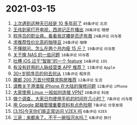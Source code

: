 # 2021-03-15

1. [上次遇到这种天已经是 10 多年前了](https://www.v2ex.com/t/761639) `49条评论` `北京`
1. [王伟到家打开电视，西游记正在播出](https://www.v2ex.com/t/761637) `28条评论` `随想`
1. [程序员的职业病，看看我这腰是否还有救](https://www.v2ex.com/t/761664) `24条评论` `问与答`
1. [求推荐性价比高的咖啡豆](https://www.v2ex.com/t/761647) `24条评论` `咖啡`
1. [不懂就问，怎么在两个月内瘦 15 斤？](https://www.v2ex.com/t/761648) `19条评论` `问与答`
1. [关于换 NAS 的一些问题](https://www.v2ex.com/t/761653) `18条评论` `问与答`
1. [吐槽 iOS 过于“智能”的一个 feature](https://www.v2ex.com/t/761660) `14条评论` `iOS`
1. [有没有好用的人脉经营类 APP 推荐？](https://www.v2ex.com/t/761658) `13条评论` `Apple`
1. [30+岁程序员的何去何从](https://www.v2ex.com/t/761656) `13条评论` `程序员`
1. [魔都 200 万首付预算求购房推荐](https://www.v2ex.com/t/761673) `12条评论` `生活`
1. [请教关于港澳版 iPhone 在大陆的保修问题](https://www.v2ex.com/t/761642) `12条评论` `iPhone`
1. [大家使用 Linux 一般如何连接 VPN?](https://www.v2ex.com/t/761640) `10条评论` `科技`
1. [做个调查，大家日均使用手机的时间在几小时？](https://www.v2ex.com/t/761657) `7条评论` `问与答`
1. [用 Google 邮箱管理重要资料有点危险啊](https://www.v2ex.com/t/761645) `7条评论` `分享发现`
1. [[3.15]今天你们能正常访问 V2EX 吗](https://www.v2ex.com/t/761685) `6条评论` `V2EX`
1. [三哥：来都来了，不干一碗恒河水吗？](https://www.v2ex.com/t/761671) `6条评论` `旅行`
